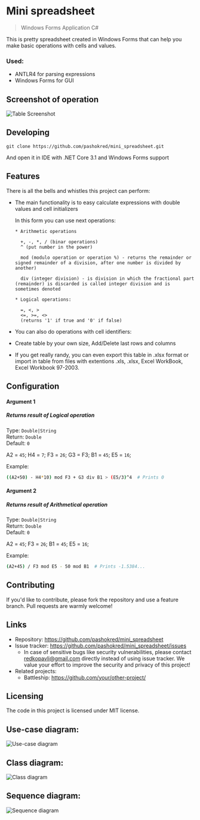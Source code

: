 

# Mini spreadsheet
> Windows Forms Application C#

This is pretty spreadsheet created in Windows Forms that can help you make basic operations with cells and values. 

### Used:

* ANTLR4 for parsing expressions
* Windows Forms for GUI


## Screenshot of operation

![Table Screenshot](https://github.com/pashokred/mini_spreadsheet/blob/master/img/TableScreenshot.png)

## Developing


```shell
git clone https://github.com/pashokred/mini_spreadsheet.git
```

And open it in IDE with .NET Core 3.1 and Windows Forms support

## Features   

There is all the bells and whistles this project can perform:
* The main functionality is to easy calculate expressions with double values and cell initializers

    In this form you can use next operations: 

      * Arithmetic operations

        +, -, *, / (binar operations)
        ^ (put number in the power)
        
        mod (modulo operation or operation %) - returns the remainder or signed remainder of a division, after one number is divided by another)
        
        div (integer division) - is division in which the fractional part (remainder) is discarded is called integer division and is sometimes denoted

      * Logical operations:

        =, <, >
        <=, >=, <>
        (returns '1' if true and '0' if false)

* You can also do operations with cell identifiers:

* Create table by your own size, Add/Delete last rows and columns

* If you get really randy, you can even export this table in .xlsx format or import in table from files with extentions .xls, .xlsx, Excel WorkBook, Excel Workbook 97-2003.

## Configuration


#### Argument 1 

##### Returns result of Logical operation

Type: `Double|String`<br>
Return: `Double`  
Default: `0`

A2 = `45`;
H4 = `7`;
F3 = `26`;
G3 = F3;
B1 = `45`;
E5 = `16`;




Example:
```bash
((A2+50) - H4*10) mod F3 + G3 div B1 > (E5/3)^4  # Prints 0
```

#### Argument 2 

##### Returns result of Arithmetical operation

Type: `Double|String`<br>
Return: `Double`  
Default: `0`

A2 = `45`;
F3 = `26`;
B1 = `45`;
E5 = `16`;


Example:
```bash
(A2+45) / F3 mod E5 - 50 mod B1  # Prints -1.5384...
```



## Contributing

If you'd like to contribute, please fork the repository and use a feature
branch. Pull requests are warmly welcome!

## Links

- Repository: https://github.com/pashokred/mini_spreadsheet
- Issue tracker: https://github.com/pashokred/mini_spreadsheet/issues
  - In case of sensitive bugs like security vulnerabilities, please contact
    redkopavli@gmail.com directly instead of using issue tracker. We value your effort to improve the security and privacy of this project!
- Related projects:
  - Battleship: https://github.com/your/other-project/


## Licensing

The code in this project is licensed under MIT license.

## Use-case diagram:

![Use-case diagram](https://github.com/pashokred/mini_spreadsheet/blob/master/img/UseCaseDiagram.png)

## Class diagram:

![Class diagram](https://github.com/pashokred/mini_spreadsheet/blob/master/img/ClassDiagram.png)

## Sequence diagram:

![Sequence diagram](https://github.com/pashokred/mini_spreadsheet/blob/master/img/SequenceDiagram.png)

